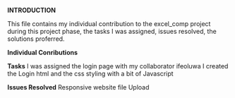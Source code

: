 **INTRODUCTION**

This file contains my individual contribution to the excel_comp project during this project phase, the tasks I was assigned, issues resolved, the solutions proferred.

**Individual Conributions**

**Tasks**
I was assigned the login page with my collaborator ifeoluwa
I created the Login html and the css styling with a bit of Javascript

**Issues Resolved**
Responsive website 
file Upload
